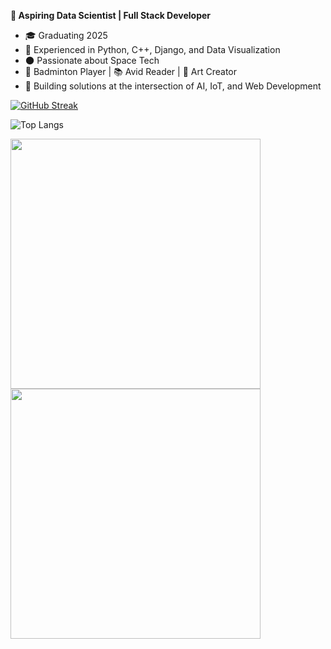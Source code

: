 **🌟 Aspiring Data Scientist | Full Stack Developer**

- 🎓  Graduating 2025
- 🚀 Experienced in Python, C++, Django, and Data Visualization
- 🌑 Passionate about Space Tech 
- 🏸 Badminton Player | 📚 Avid Reader | 🎨 Art Creator
- 🔧 Building solutions at the intersection of AI, IoT, and Web Development

[![GitHub Streak](https://streak-stats.demolab.com?user=Anuragreat&theme=transparent&hide_border=true)](https://git.io/streak-stats)

![Top Langs](https://github-readme-stats.vercel.app/api/top-langs/?username=Anuragreat&layout=compact&theme=transparent)


<a href="https://github.com/Anuragreat/Anuragreat">
  <img width=400 align="center" src="https://streak-stats.demolab.com?user=Anuragreat&theme=transparent&hide_border=true" />
</a>
<a href="https://github.com/Anuraghazra/Anuragreat">
  <img width=400 align="center" src="https://github-readme-stats.vercel.app/api/top-langs/?username=Anuragreat&layout=compact&theme=transparent" />
</a>
<!--
**Anuragreat/Anuragreat** is a ✨ _special_ ✨ repository because its `README.md` (this file) appears on your GitHub profile.

Here are some ideas to get you started:

- 🔭 I’m currently working on ...
- 🌱 I’m currently learning ...
- 👯 I’m looking to collaborate on ...
- 🤔 I’m looking for help with ...
- 💬 Ask me about ...
- 📫 How to reach me: ...
- 😄 Pronouns: ...
- ⚡ Fun fact: ...
-->
